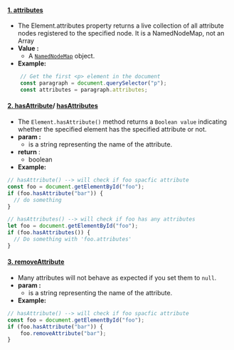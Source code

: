 #### [1. attributes](https://developer.mozilla.org/en-US/docs/Web/API/Document/attributes)
- The Element.attributes property returns a live collection of all attribute nodes registered to the specified node. It is a NamedNodeMap, not an Array
- **Value :**
	- A [`NamedNodeMap`](https://developer.mozilla.org/en-US/docs/Web/API/NamedNodeMap) object.
- **Example:**
```js
	// Get the first <p> element in the document
	const paragraph = document.querySelector("p");
	const attributes = paragraph.attributes;
```
#### [2. hasAttribute](https://developer.mozilla.org/en-US/docs/Web/API/Document/hasAttribute)/ [hasAttributes](https://developer.mozilla.org/en-US/docs/Web/API/Document/hasAttributes)
- The `Element.hasAttribute()` method returns a `Boolean value` indicating whether the specified element has the specified attribute or not.
- **param :**
	- is a string representing the name of the attribute.
- **return** : 
	- boolean
- **Example:**
```js
// hasAttribute() --> will check if foo spacfic attribute
const foo = document.getElementById("foo");
if (foo.hasAttribute("bar")) {
  // do something
}

// hasAttributes() --> will check if foo has any attributes
let foo = document.getElementById("foo");
if (foo.hasAttributes()) {
  // Do something with 'foo.attributes'
}
```
#### [3. removeAttribute](https://developer.mozilla.org/en-US/docs/Web/API/Document/removeAttribute)
- Many attributes will not behave as expected if you set them to `null`.
- **param :**
	- is a string representing the name of the attribute.
- **Example:**
```js
// hasAttribute() --> will check if foo spacfic attribute
const foo = document.getElementById("foo");
if (foo.hasAttribute("bar")) {
	foo.removeAttribute("bar");
}
```